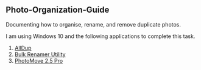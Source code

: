 ## Photo-Organization-Guide ##
Documenting how to organise, rename, and remove duplicate photos.

I am using Windows 10 and the following applications to complete this task.

1. [AllDup](https://alldup.de/en_index.php)
2. [Bulk Renamer Utility](https://www.bulkrenameutility.co.uk/)
3. [PhotoMove 2.5 Pro](https://www.mjbpix.com/automatically-move-photos-to-directories-or-folders-based-on-exif-date/)
